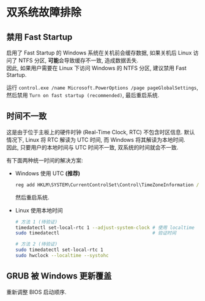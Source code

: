 # 双系统故障排除

## 禁用 Fast Startup

启用了 Fast Startup 的 Windows 系统在关机前会缓存数据, 如果关机后 Linux 访问了 NTFS 分区, **可能**会导致缓存不一致, 造成数据丢失.  
因此, 如果用户需要在 Linux 下访问 Windows 的 NTFS 分区, 建议禁用 Fast Startup.

运行 `control.exe /name Microsoft.PowerOptions /page pageGlobalSettings`, 然后禁用 `Turn on fast startup (recommended)`, 最后重启系统.

## 时间不一致

这是由于位于主板上的硬件时钟 (Real-Time Clock, RTC) 不包含时区信息. 默认情况下, Linux 将 RTC 解读为 UTC 时间, 而 Windows 将其解读为本地时间.  
因此, 只要用户的本地时间与 UTC 时间不一致, 双系统的时间就会不一致.

有下面两种统一时间的解决方案:

- Windows 使用 UTC **(推荐)**

    ```bat
    reg add HKLM\SYSTEM\CurrentControlSet\Control\TimeZoneInformation /v RealTimeIsUniversal /t REG_DWORD /d 1
    ```

    然后重启系统.  

- Linux 使用本地时间
  
    ```sh
    # 方法 1 (待验证)
    timedatectl set-local-rtc 1 --adjust-system-clock # 使用 localtime
    sudo timedatectl                                  # 验证时间

    # 方法 2 (待验证)
    sudo timedatectl set-local-rtc 1
    sudo hwclock --localtime --systohc
    ```

## GRUB 被 Windows 更新覆盖

重新调整 BIOS 启动顺序.
